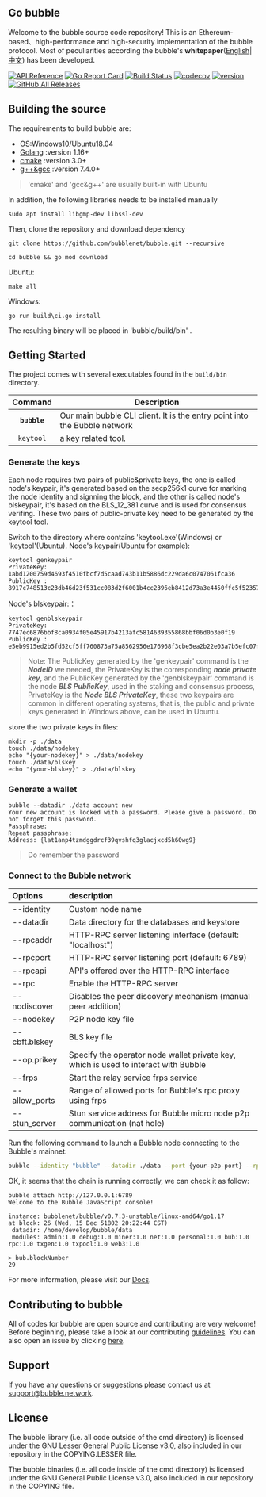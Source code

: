 ## Go bubble

Welcome to the bubble source code repository! This is an Ethereum-based、high-performance and high-security implementation of the bubble protocol.
Most of peculiarities according the bubble's **whitepaper**([English](https://www.bubble.network/pdf/en/Bubble_A_High-Efficiency_Trustless_Computing_Network_Whitepaper_EN.pdf)|[中文](https://www.bubble.network/pdf/zh/Bubble_A_High-Efficiency_Trustless_Computing_Network_Whitepaper_ZH.pdf)) has been developed.

[![API Reference](
https://camo.githubusercontent.com/915b7be44ada53c290eb157634330494ebe3e30a/68747470733a2f2f676f646f632e6f72672f6769746875622e636f6d2f676f6c616e672f6764646f3f7374617475732e737667
)](https://pkg.go.dev/github.com/bubblenet/bubble?tab=doc)
[![Go Report Card](https://goreportcard.com/badge/github.com/bubblenet/bubble)](https://goreportcard.com/report/github.com/bubblenet/bubble)
[![Build Status](https://github.com/bubblenet/bubble/workflows/unittest/badge.svg)](https://github.com/bubblenet/bubble/actions)
[![codecov](https://codecov.io/gh/bubblenet/bubble/branch/feature-mainnet-launch/graph/badge.svg)](https://codecov.io/gh/bubblenet/bubble)
[![version](https://img.shields.io/github/v/tag/bubblenet/bubble)](https://github.com/bubblenet/bubble/releases/latest)
[![GitHub All Releases](https://img.shields.io/github/downloads/bubblenet/bubble/total.svg)](https://github.com/bubblenet/bubble)

## Building the source
The requirements to build bubble are:

- OS:Windows10/Ubuntu18.04
- [Golang](https://golang.org/doc/install) :version 1.16+
- [cmake](https://cmake.org/) :version 3.0+
- [g++&gcc](http://gcc.gnu.org/) :version 7.4.0+
> 'cmake' and 'gcc&g++' are usually built-in with Ubuntu

In addition, the following libraries needs to be installed manually

```
sudo apt install libgmp-dev libssl-dev
```
Then, clone the repository and download dependency

```
git clone https://github.com/bubblenet/bubble.git --recursive

cd bubble && go mod download
```

Ubuntu:

```
make all
```

Windows:

```
go run build\ci.go install 
```

The resulting binary will be placed in 'bubble/build/bin' .

## Getting Started

The project comes with several executables found in the `build/bin` directory.

| Command    | Description |
|:----------:|-------------|
| **`bubble`** | Our main bubble CLI client. It is the entry point into the Bubble network |
| `keytool`    | a key related tool. |

### Generate the keys

Each node requires two pairs of public&private keys, the one is called node's keypair, it's generated based on the secp256k1 curve for marking the node identity and signning the block, and the other is called node's blskeypair, it's based on the BLS_12_381 curve and is used for consensus verifing. These two pairs of public-private key need to be generated by the keytool tool.

Switch to the directory where contains 'keytool.exe'(Windows) or 'keytool'(Ubuntu).
Node's keypair(Ubuntu for example):

```
keytool genkeypair
PrivateKey:  1abd1200759d4693f4510fbcf7d5caad743b11b5886dc229da6c0747061fca36
PublicKey :  8917c748513c23db46d23f531cc083d2f6001b4cc2396eb8412d73a3e4450ffc5f5235757abf9873de469498d8cf45f5bb42c215da79d59940e17fcb22dfc127
```
Node's blskeypair:：

```
keytool genblskeypair
PrivateKey:  7747ec6876bbf8ca0934f05e45917b4213afc5814639355868bbf06d0b3e0f19
PublicKey :  e5eb9915ed2b5fd52cf5ff760873a75a8562956e176968f3cbe5ea2b22e03a7b5efc07fdd5ad66d433b404cb880b560bed6295fa79f8fa649588be02231de2e70a782751dc28dbf516b7bb5d52053b5cdf985d8961a5baafa467e8dda55fe981
```

> Note: The PublicKey generated by the 'genkeypair' command is the ***NodeID*** we needed, the PrivateKey is the corresponding ***node private key***, and the PublicKey generated by the 'genblskeypair' command is the node ***BLS PublicKey***, used in the staking and consensus process, PrivateKey is the ***Node BLS PrivateKey***, these two keypairs are common in different operating systems, that is, the public and private keys generated in Windows above, can be used in Ubuntu.

store the two private keys in files:

```
mkdir -p ./data
touch ./data/nodekey 
echo "{your-nodekey}" > ./data/nodekey
touch ./data/blskey
echo "{your-blskey}" > ./data/blskey
```

### Generate a wallet

```
bubble --datadir ./data account new
Your new account is locked with a password. Please give a password. Do not forget this password.
Passphrase:
Repeat passphrase:
Address: {lat1anp4tzmdggdrcf39qvshfq3glacjxcd5k60wg9}
```

> Do remember the password

### Connect to the Bubble network

| Options | description |
| :------------ | :------------ |
| --identity | Custom node name |
| --datadir  | Data directory for the databases and keystore |
| --rpcaddr  | HTTP-RPC server listening interface (default: "localhost") |
| --rpcport  | HTTP-RPC server listening port (default: 6789) |
| --rpcapi   | API's offered over the HTTP-RPC interface |
| --rpc      | Enable the HTTP-RPC server |
| --nodiscover | Disables the peer discovery mechanism (manual peer addition) |
| --nodekey | P2P node key file |
| --cbft.blskey | BLS key file |
| --op.prikey | Specify the operator node wallet private key, which is used to interact with Bubble |
| --frps | Start the relay service frps service |
| --allow_ports | Range of allowed ports for Bubble's rpc proxy using frps |
| --stun_server | Stun service address for Bubble micro node p2p communication (nat hole) |

Run the following command to launch a Bubble node connecting to the Bubble's mainnet:

```bash
bubble --identity "bubble" --datadir ./data --port {your-p2p-port} --rpcaddr 127.0.0.1 --rpcport {your-rpc-port} --rpcapi "bubble,net,web3,admin,personal" --rpc --nodiscover --nodekey ./data/nodekey --cbft.blskey ./data/blskey --frps --allow_ports 50000-60000 --stun_server stun-test.bubbonet.com:3478
```

OK, it seems that the chain is running correctly, we can check it as follow:

```
bubble attach http://127.0.0.1:6789
Welcome to the Bubble JavaScript console!

instance: bubblenet/bubble/v0.7.3-unstable/linux-amd64/go1.17
at block: 26 (Wed, 15 Dec 51802 20:22:44 CST)
 datadir: /home/develop/bubble/data
 modules: admin:1.0 debug:1.0 miner:1.0 net:1.0 personal:1.0 bub:1.0 rpc:1.0 txgen:1.0 txpool:1.0 web3:1.0

> bub.blockNumber
29
```

For more information, please visit our [Docs](https://devdocs.bubble.network/docs/en/).

## Contributing to bubble

All of codes for bubble are open source and contributing are very welcome! Before beginning, please take a look at our contributing [guidelines](https://github.com/bubblenet/bubble/blob/develop/.github/CONTRIBUTING.md). You can also open an issue by clicking [here](https://github.com/bubblenet/bubble/issues/new/choose).

## Support
If you have any questions or suggestions please contact us at support@bubble.network.

## License
The bubble library (i.e. all code outside of the cmd directory) is licensed under the GNU Lesser General Public License v3.0, also included in our repository in the COPYING.LESSER file.

The bubble binaries (i.e. all code inside of the cmd directory) is licensed under the GNU General Public License v3.0, also included in our repository in the COPYING file.

